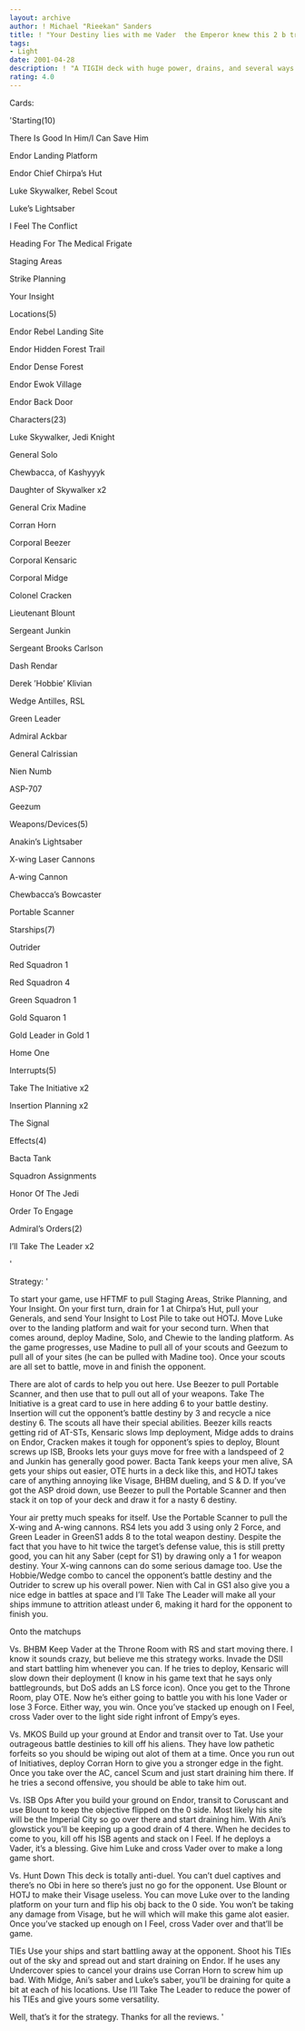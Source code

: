 ```yaml
---
layout: archive
author: ! Michael "Rieekan" Sanders
title: ! "Your Destiny lies with me Vader  the Emperor knew this 2 b true"
tags:
- Light
date: 2001-04-28
description: ! "A TIGIH deck with huge power, drains, and several ways 2 eliminate the opponent."
rating: 4.0
---
```

Cards: 

'Starting(10)

There Is Good In Him/I Can Save Him

Endor Landing Platform

Endor Chief Chirpa’s Hut

Luke Skywalker, Rebel Scout

Luke’s Lightsaber

I Feel The Conflict

Heading For The Medical Frigate

Staging Areas

Strike Planning

Your Insight


Locations(5)

Endor Rebel Landing Site

Endor Hidden Forest Trail

Endor Dense Forest

Endor Ewok Village

Endor Back Door


Characters(23)

Luke Skywalker, Jedi Knight

General Solo

Chewbacca, of Kashyyyk

Daughter of Skywalker x2

General Crix Madine

Corran Horn

Corporal Beezer

Corporal Kensaric

Corporal Midge

Colonel Cracken

Lieutenant Blount

Sergeant Junkin

Sergeant Brooks Carlson

Dash Rendar

Derek ’Hobbie’ Klivian

Wedge Antilles, RSL

Green Leader

Admiral Ackbar

General Calrissian

Nien Numb

ASP-707 

Geezum


Weapons/Devices(5)

Anakin’s Lightsaber

X-wing Laser Cannons 

A-wing Cannon

Chewbacca’s Bowcaster

Portable Scanner 


Starships(7)

Outrider

Red Squadron 1

Red Squadron 4

Green Squadron 1

Gold Squaron 1

Gold Leader in Gold 1

Home One


Interrupts(5)

Take The Initiative x2

Insertion Planning x2

The Signal


Effects(4)

Bacta Tank

Squadron Assignments

Honor Of The Jedi

Order To Engage


Admiral’s Orders(2)

I’ll Take The Leader x2

'

Strategy: '

To start your game, use HFTMF to pull Staging Areas, Strike Planning, and Your Insight. On your first turn, drain for 1 at Chirpa’s Hut, pull your Generals, and send Your Insight to Lost Pile to take out HOTJ. Move Luke over to the landing platform and wait for your second turn. When that comes around, deploy Madine, Solo, and Chewie to the landing platform. As the game progresses, use Madine to pull all of your scouts and Geezum to pull all of your sites (he can be pulled with Madine too). Once your scouts are all set to battle, move in and finish the opponent.


There are alot of cards to help you out here. Use Beezer to pull Portable Scanner, and then use that to pull out all of your weapons. Take The Initiative is a great card to use in here adding 6 to your battle destiny. Insertion will cut the opponent’s battle destiny by 3 and recycle a nice destiny 6. The scouts all have their special abilities. Beezer kills reacts getting rid of AT-STs, Kensaric slows Imp deployment, Midge adds to drains on Endor, Cracken makes it tough for opponent’s spies to deploy, Blount screws up ISB, Brooks lets your guys move for free with a landspeed of 2 and Junkin has generally good power. Bacta Tank keeps your men alive, SA gets your ships out easier, OTE hurts in a deck like this, and HOTJ takes care of anything annoying like Visage, BHBM dueling, and S & D. If you’ve got the ASP droid down, use Beezer to pull the Portable Scanner and then stack it on top of your deck and draw it for a nasty 6 destiny.


Your air pretty much speaks for itself. Use the Portable Scanner to pull the X-wing and A-wing cannons. RS4 lets you add 3 using only 2 Force, and Green Leader in GreenS1 adds 8 to the total weapon destiny. Despite the fact that you have to hit twice the target’s defense value, this is still pretty good, you can hit any Saber (cept for S1) by drawing only a 1 for weapon destiny. Your X-wing cannons can do some serious damage too. Use the Hobbie/Wedge combo to cancel the opponent’s battle destiny and the Outrider to screw up his overall power. Nien with Cal in GS1 also give you a nice edge in battles at space and I’ll Take The Leader will make all your ships immune to attrition atleast under 6, making it hard for the opponent to finish you. 


Onto the matchups

Vs. BHBM Keep Vader at the Throne Room with RS and start moving there. I know it sounds crazy, but believe me this strategy works. Invade the DSII and start battling him whenever you can. If he tries to deploy, Kensaric will slow down their deployment (I know in his game text that he says only battlegrounds, but DoS adds an LS force icon). Once you get to the Throne Room, play OTE. Now he’s either going to battle you with his lone Vader or lose 3 Force. Either way, you win. Once you’ve stacked up enough on I Feel, cross Vader over to the light side right infront of Empy’s eyes.


Vs. MKOS Build up your ground at Endor and transit over to Tat. Use your outrageous battle destinies to kill off his aliens. They have low pathetic forfeits so you should be wiping out alot of them at a time. Once you run out of Initiatives, deploy Corran Horn to give you a stronger edge in the fight. Once you take over the AC, cancel Scum and just start draining him there. If he tries a second offensive, you should be able to take him out.


Vs. ISB Ops After you build your ground on Endor, transit to Coruscant and use Blount to keep the objective flipped on the 0 side. Most likely his site will be the Imperial City so go over there and start draining him. With Ani’s glowstick you’ll be keeping up a good drain of 4 there. When he decides to come to you, kill off his ISB agents and stack on I Feel. If he deploys a Vader, it’s a blessing. Give him Luke and cross Vader over to make a long game short.


Vs. Hunt Down This deck is totally anti-duel. You can’t duel captives and there’s no Obi in here so there’s just no go for the opponent. Use Blount or HOTJ to make their Visage useless. You can move Luke over to the landing platform on your turn and flip his obj back to the 0 side. You won’t be taking any damage from Visage, but he will which will make this game alot easier. Once you’ve stacked up enough on I Feel, cross Vader over and that’ll be game.


TIEs Use your ships and start battling away at the opponent. Shoot his TIEs out of the sky and spread out and start draining on Endor. If he uses any Undercover spies to cancel your drains use Corran Horn to screw him up bad. With Midge, Ani’s saber and Luke’s saber, you’ll be draining for quite a bit at each of his locations. Use I’ll Take The Leader to reduce the power of his TIEs and give yours some versatility. 


Well, that’s it for the strategy. Thanks for all the reviews.  '